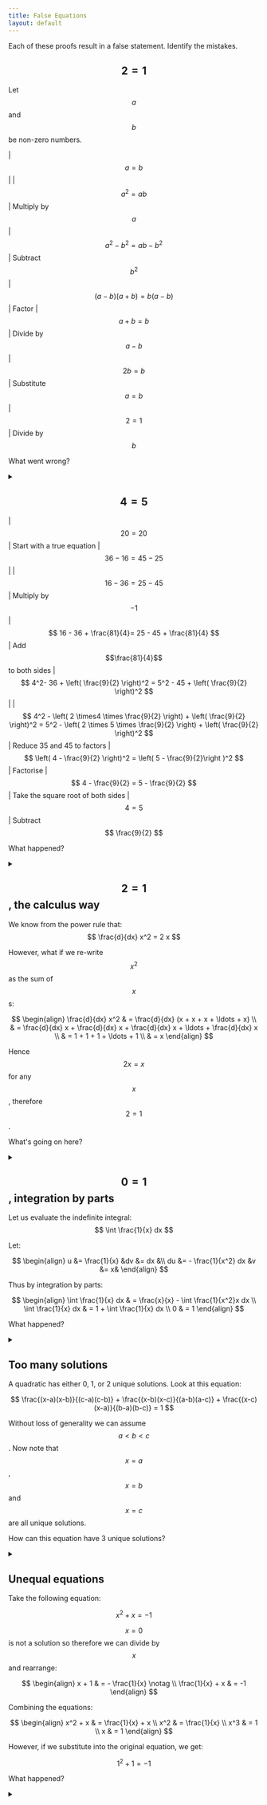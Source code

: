 ```yaml
---
title: False Equations
layout: default
---
```


Each of these proofs result in a false statement. Identify the mistakes.

## $$2 = 1$$

Let $$a$$ and $$b$$ be non-zero numbers.

| $$ a = b $$ |
| $$ a^2 = a b $$ | Multiply by $$a$$
| $$ a^2 - b^2 = ab - b^2 $$ | Subtract $$b^2$$
| $$ (a-b) (a + b) = b (a - b) $$ | Factor
| $$ a + b = b $$ | Divide by $$a-b$$
| $$ 2 b = b $$ | Substitute $$a = b$$
| $$ 2 = 1 $$ | Divide by $$b$$

What went wrong?

<details><summary></summary>

You can't divide through by $$a-b$$. Since $$a = b$$, this is dividing by 0.

</details>

## $$4 = 5$$

| $$ 20 = 20 $$ | Start with a true equation
| $$ 36 - 16 = 45 - 25 $$ |
| $$ 16 - 36 = 25 - 45 $$ | Multiply by $$-1$$
| $$ 16 - 36 + \frac{81}{4}= 25 - 45 + \frac{81}{4} $$ | Add $$\frac{81}{4}$$ to both sides
| $$ 4^2- 36 + \left( \frac{9}{2} \right)^2 = 5^2 - 45 + \left( \frac{9}{2} \right)^2 $$ |
| $$ 4^2 - \left( 2 \times4 \times \frac{9}{2} \right) + \left( \frac{9}{2} \right)^2 = 5^2 - \left( 2 \times 5 \times \frac{9}{2} \right) + \left( \frac{9}{2} \right)^2 $$ | Reduce 35 and 45 to factors
| $$ \left( 4 - \frac{9}{2} \right)^2 = \left( 5 - \frac{9}{2}\right )^2 $$ | Factorise
| $$ 4 - \frac{9}{2} = 5 - \frac{9}{2} $$ | Take the square root of both sides
| $$ 4 = 5 $$ | Subtract $$ \frac{9}{2} $$

What happened?

<details><summary></summary>

Square roots have 2 solutions in general. When taking the square root in the
proof, on one side we took the negative square root and on the other side we
took the positive square root.

If on the other hand we took the positive square root on both sides we would
have:

$$
\begin{align}
- \left(4 - \frac{9}{2}\right) & = 5 - \frac{9}{2} \\
\frac{1}{2} & = \frac{1}{2}
\end{align}
$$

This is obviously true.

</details>

## $$2 = 1$$, the calculus way

We know from the power rule that: $$ \frac{d}{dx} x^2 = 2 x $$

However, what if we re-write $$x^2$$ as the sum of $$x$$s:

$$
\begin{align}
\frac{d}{dx} x^2 & = \frac{d}{dx} (x + x + x + \ldots + x) \\
& =
  \frac{d}{dx} x + \frac{d}{dx} x + \frac{d}{dx} x + \ldots + \frac{d}{dx} x \\
& = 1 + 1 + 1 + \ldots + 1 \\
& = x
\end{align}
$$

Hence $$2x = x$$ for any $$x$$, therefore $$2 = 1$$.

What's going on here?

<details><summary></summary>

We can't differentiate a sum whose number of terms is dependant on $$x$$ by simply
taking the sum of the derivatives. To make the fallacy here more explicit, write
out the sum formally:

$$
f(x) = x^2 = \sum_{i=0}^x x
$$

There are a few fallacies here. Firstly this equation is not meaningful for
non-integers. Functions are only differentiable on a continuous space such as
the real numbers.

For the second fallacy, note that in the proof, we took the derivative with
respect to each term in the sum, but not with respect to the number of
terms. The number of terms is a function of $$x$$ and has to be taken into
account.

Since the sum is a function of $$x$$, we must use the chain rule when evaluating
this. However this approach does not get us very far. Let the function that the
sum denotes be called $$g(x)$$. Unsurprisingly we find that $$g(x) = x^2$$, leaving
us with the same problem.

</details>

## $$0 = 1$$, integration by parts

Let us evaluate the indefinite integral:
$$ \int \frac{1}{x} dx $$

Let:

$$
\begin{align}
u &= \frac{1}{x} &dv &= dx &\\
du &= - \frac{1}{x^2} dx &v &= x&
\end{align}
$$

Thus by integration by parts:

$$
\begin{align}
\int \frac{1}{x} dx & = \frac{x}{x} - \int \frac{1}{x^2}x dx \\
\int \frac{1}{x} dx & = 1 + \int \frac{1}{x} dx \\
0 & = 1
\end{align}
$$

What happened?

<details><summary></summary>

This problem illustrates an improper application of integration by parts. When
using the formula, a constant of integration $$C$$ must be added. Up the second
last line the equations are correct. However, the last line does not follow,
as you cannot cancel $$\int \frac{1}{x}dx$$, because they are not necessarily
equal. There are an infinite number of antiderivatives of $$\frac{1}{x}$$, which
all differ by a constant factor.

In reality the last line should read:

$$
0 = 1 + C
$$

Which is trivially true.

</details>

## Too many solutions

A quadratic has either 0, 1, or 2 unique solutions. Look at this equation:

$$
\frac{(x-a)(x-b)}{(c-a)(c-b)} +
  \frac{(x-b)(x-c)}{(a-b)(a-c)} +
  \frac{(x-c)(x-a)}{(b-a)(b-c)} = 1
$$

Without loss of generality we can assume $$a < b < c$$. Now note that $$x = a$$, $$x
= b$$ and $$x = c$$ are all unique solutions.

How can this equation have 3 unique solutions?

<details><summary></summary>

The equation is not actually quadratic in $$x$$. It doesn't depend on $$x$$ at all,
and hence has an infinite number of solutions for $$x$$.

### Proof

The original equation:

$$
\frac{(x-a)(x-b)}{(c-a)(c-b)} +
  \frac{(x-b)(x-c)}{(a-b)(a-c)} +
  \frac{(x-c)(x-a)}{(b-a)(b-c)} = 1
$$

Multiply by $$(a-b)(b-c)(a-c)$$:

$$
(x-a)(x-b)(a-b) + (x-b)(x-c)(b-c) + (x-a)(x-c)(a-c) = (a-b)(b-c)(a-c)
$$

Expand:

$$
(x^2 - (a + b) x + ab)(a-b) +
  (x^2 - (b + c) x + bc)(b-c) -
  (x^2 - (a + c) x + ac)(a-c) =
  (a-b)(b-c)(a-c)
$$

Collecting $$x$$ terms:

$$
x^2 (a - b + b - c - a + c) +
  x (a^2 - b^2 + b^2 - c^2 -a^2 + c^2) +
  ab(a-b) + bc(b-c) - ac(a-c) =
  (a-b)(b-c)(a-c)
$$

Thus all the $$x$$ terms cancel out, leaving an equation that is always true.

</details>

## Unequal equations

Take the following equation:

$$
x^2 + x = -1
$$

$$x = 0$$ is not a solution so therefore we can divide by $$x$$ and rearrange:

$$
\begin{align}
x + 1 & = - \frac{1}{x} \notag \\
\frac{1}{x} + x & = -1
\end{align}
$$

Combining the equations:

$$
\begin{align}
x^2 + x & = \frac{1}{x} + x \\
x^2 & = \frac{1}{x} \\
x^3 & = 1 \\
x & = 1
\end{align}
$$

However, if we substitute into the original equation, we get:

$$ 1^2 + 1 = -1 $$

What happened?

<details><summary></summary>

The original quadratic has roots at:

$$
x = \frac{-1 \pm \sqrt{3}}{2}
$$

However, when we combine the rearranged equations, we form a cubic
equation. This adds a solutions, so now:

$$
x = \frac{-1 \pm \sqrt{3}}{2}, 1
$$

And indeed, these are the three cube roots of one.

In general setting two equations equal to each other can generate more
solutions, that don't satisfy the original equations independently. This is
because you are removing constraints, in this case, the constraint that both
equations equaled $$-1$$.

</details>

